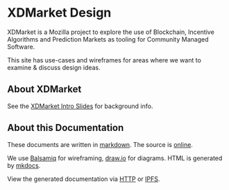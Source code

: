 # XDMarket Design

XDMarket is a Mozilla project to explore the use of Blockchain, Incentive
Algorithms and Prediction Markets as tooling for Community Managed Software.  

This site has use-cases and wireframes for areas where we want to
examine & discuss design ideas.

## About XDMarket

See the [XDMarket Intro Slides][deck] for background info.

## About this Documentation

These documents are written in [markdown][md].  The source is [online][src]. 

We use [Balsamiq][bal] for wireframing, [draw.io][draw] for diagrams. HTML is generated by [mkdocs][mkd].  

View the generated documentation via [HTTP][http] or [IPFS](meta/ipfs).

[deck]: https://docs.google.com/presentation/d/19ykpjbNOn2W_DXdFCgUqVUjrLkNRIIkdLD3F1UW6J-k/edit#slide=id.p
[src]:  https://github.com/mvscorg/mozdm-design
[http]: https://mvscorg.github.io/mozdm-design
[draw]: https://draw.io
[md]:   http://daringfireball.net/projects/markdown/syntax
[bal]:  https://balsamiq.com/
[mkd]:  http://www.mkdocs.org/
